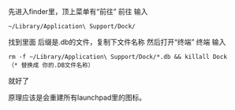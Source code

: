 先进入finder里，顶上菜单有“前往”
前往  输入
```
~/Library/Application\ Support/Dock/
```

找到里面 后缀是.db的文件，复制下文件名称
然后打开“终端”
终端  输入   

```
rm -f ~/Library/Application\ Support/Dock/*.db && killall Dock
（* 替换成 你的.DB文件名称）
```

就好了

原理应该是会重建所有launchpad里的图标。
